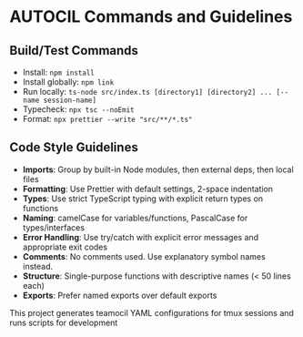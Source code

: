 # AUTOCIL Commands and Guidelines

## Build/Test Commands
- Install: `npm install`
- Install globally: `npm link`
- Run locally: `ts-node src/index.ts [directory1] [directory2] ... [--name session-name]`
- Typecheck: `npx tsc --noEmit`
- Format: `npx prettier --write "src/**/*.ts"`

## Code Style Guidelines
- **Imports**: Group by built-in Node modules, then external deps, then local files
- **Formatting**: Use Prettier with default settings, 2-space indentation
- **Types**: Use strict TypeScript typing with explicit return types on functions
- **Naming**: camelCase for variables/functions, PascalCase for types/interfaces
- **Error Handling**: Use try/catch with explicit error messages and appropriate exit codes
- **Comments**: No comments used. Use explanatory symbol names instead.
- **Structure**: Single-purpose functions with descriptive names (< 50 lines each)
- **Exports**: Prefer named exports over default exports

This project generates teamocil YAML configurations for tmux sessions and runs scripts for development
